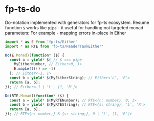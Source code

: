 # fp-ts-do

Do-notation implemented with generators for fp-ts ecosystem.
Resume function `$` works like `pipe` - it useful for handling not targeted monad parameters:
For example - mapping errors in-place in Either

```typescript
import * as E from 'fp-ts/Either'
import * as RTE from 'fp-ts/ReaderTaskEither'

Do(E.Monad)(function* ($) {
  const a = yield* $( // $ === pipe
    MyEitherNumber, // Either<0, 1> 
    E.mapLeft(() => -1)
  ); // Either<-1, 1>
  const b = yield* $(MyEitherString); // Either<'L', 'R'>
  return [a, b];
}); // Either<-1 | 'L', [1, 'R']>

Do(RTE.Monad)(function* ($) { 
  const a = yield* $(MyRTENumber); // RTE<{n: number}, 0, 1>
  const b = yield* $(MyRTEString); // RTE<{s: string}, 'L', 'R'>
  return [a, b];
}); // RTE<{n: number;} & {s: string;}, 0 | 'L', [1, 'R']>
```
